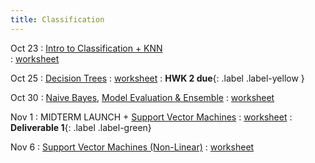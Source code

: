```yaml
---
title: Classification
---
```


Oct 23 
: [Intro to Classification + KNN](https://github.com/gallettilance/Data-Science-Fundamentals/raw/main/lecture_12/12_Classification_KNN.pdf)  
  : [worksheet](https://github.com/gallettilance/Data-Science-Fundamentals/blob/main/lecture_12/worksheet_12.ipynb)  

Oct 25 
: [Decision Trees](https://github.com/gallettilance/Data-Science-Fundamentals/raw/main/lecture_13/13_Decision_Trees.pdf) 
  : [worksheet](https://github.com/gallettilance/Data-Science-Fundamentals/blob/main/lecture_13/worksheet_13.ipynb) 
    : **HWK 2 due**{: .label .label-yellow } 

Oct 30 
: [Naive Bayes](https://github.com/gallettilance/Data-Science-Fundamentals/raw/main/lecture_14/14_Naive_Bayes.pdf), [Model Evaluation & Ensemble](https://github.com/gallettilance/Data-Science-Fundamentals/raw/main/lecture_14/14_Model_Evaluation_and_Ensemble_Methods.pdf) 
  : [worksheet](https://github.com/gallettilance/Data-Science-Fundamentals/blob/main/lecture_14/worksheet_14.ipynb) 

Nov 1 
: MIDTERM LAUNCH + [Support Vector Machines](https://github.com/gallettilance/Data-Science-Fundamentals/raw/main/lecture_15/15_Support_Vector_Machines.pdf) 
  : [worksheet](https://github.com/gallettilance/Data-Science-Fundamentals/blob/main/lecture_15/worksheet_15.ipynb) 
    : **Deliverable 1**{: .label .label-green} 

Nov 6 
: [Support Vector Machines (Non-Linear)](https://github.com/gallettilance/Data-Science-Fundamentals/raw/main/lecture_16/16_Support_Vector_Machines.pdf)
  : [worksheet](https://github.com/gallettilance/Data-Science-Fundamentals/blob/main/lecture_16/worksheet_16.ipynb) 
